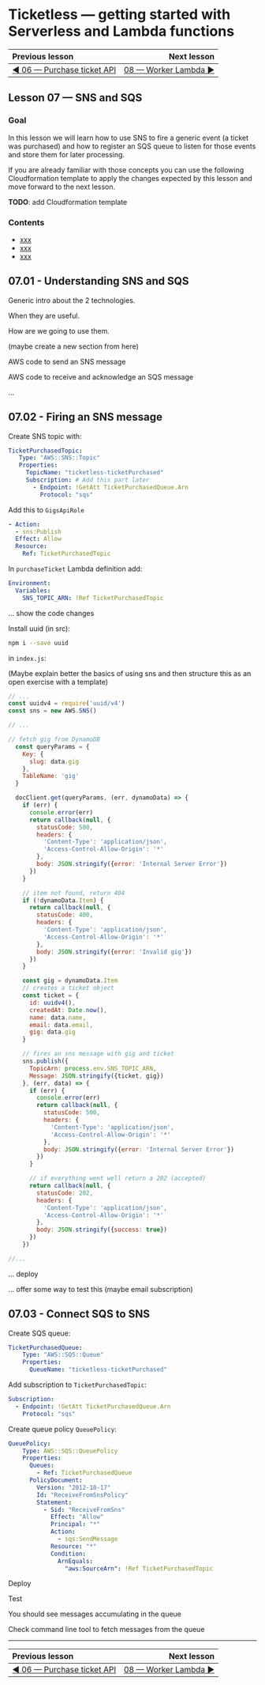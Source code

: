 # Ticketless — getting started with Serverless and Lambda functions

| Previous lesson  | Next lesson      |
| :--------------- | ---------------: |
| [◀︎ 06 — Purchase ticket API](../06-purchase-ticket-api)| [08 — Worker Lambda ▶︎](../08-worker-lambda) |


## Lesson 07 — SNS and SQS


### Goal

In this lesson we will learn how to use SNS to fire a generic event (a ticket was purchased) and how to register an SQS queue to listen for those events and store them for later processing.

If you are already familiar with those concepts you can use the following Cloudformation template to apply the changes expected by this lesson and move forward to the next lesson.

**TODO**: add Cloudformation template


### Contents

- [xxx](#xxx)
- [xxx](#xxx)
- [xxx](#xxx)


## 07.01 - Understanding SNS and SQS

Generic intro about the 2 technologies.

When they are useful.

How are we going to use them.

(maybe create a new section from here)

AWS code to send an SNS message

AWS code to receive and acknowledge an SQS message

...

## 07.02 - Firing an SNS message

Create SNS topic with:

```yaml
TicketPurchasedTopic:
   Type: "AWS::SNS::Topic"
   Properties:
     TopicName: "ticketless-ticketPurchased"
     Subscription: # Add this part later
       - Endpoint: !GetAtt TicketPurchasedQueue.Arn
         Protocol: "sqs"
```

Add this to `GigsApiRole`

```yaml
- Action:
  - sns:Publish
  Effect: Allow
  Resource:
    Ref: TicketPurchasedTopic
```

In `purchaseTicket` Lambda definition add:

```yaml
Environment:
  Variables:
    SNS_TOPIC_ARN: !Ref TicketPurchasedTopic
```

... show the code changes

Install uuid (in src):

```bash
npm i --save uuid
```

in `index.js`:

(Maybe explain better the basics of using sns and then structure this as an open exercise with a template)

```javascript
// ...
const uuidv4 = require('uuid/v4')
const sns = new AWS.SNS()

// ...

// fetch gig from DynamoDB
  const queryParams = {
    Key: {
      slug: data.gig
    },
    TableName: 'gig'
  }

  docClient.get(queryParams, (err, dynamoData) => {
    if (err) {
      console.error(err)
      return callback(null, {
        statusCode: 500,
        headers: {
          'Content-Type': 'application/json',
          'Access-Control-Allow-Origin': '*'
        },
        body: JSON.stringify({error: 'Internal Server Error'})
      })
    }

    // item not found, return 404
    if (!dynamoData.Item) {
      return callback(null, {
        statusCode: 400,
        headers: {
          'Content-Type': 'application/json',
          'Access-Control-Allow-Origin': '*'
        },
        body: JSON.stringify({error: 'Invalid gig'})
      })
    }

    const gig = dynamoData.Item
    // creates a ticket object
    const ticket = {
      id: uuidv4(),
      createdAt: Date.now(),
      name: data.name,
      email: data.email,
      gig: data.gig
    }

    // fires an sns message with gig and ticket
    sns.publish({
      TopicArn: process.env.SNS_TOPIC_ARN,
      Message: JSON.stringify({ticket, gig})
    }, (err, data) => {
      if (err) {
        console.error(err)
        return callback(null, {
          statusCode: 500,
          headers: {
            'Content-Type': 'application/json',
            'Access-Control-Allow-Origin': '*'
          },
          body: JSON.stringify({error: 'Internal Server Error'})
        })
      }

      // if everything went well return a 202 (accepted)
      return callback(null, {
        statusCode: 202,
        headers: {
          'Content-Type': 'application/json',
          'Access-Control-Allow-Origin': '*'
        },
        body: JSON.stringify({success: true})
      })
    })

//...
```

... deploy

... offer some way to test this (maybe email subscription)


## 07.03 - Connect SQS to SNS

Create SQS queue:

```yaml
TicketPurchasedQueue:
    Type: "AWS::SQS::Queue"
    Properties:
      QueueName: "ticketless-ticketPurchased"
```

Add subscription to `TicketPurchasedTopic`:

```yaml
Subscription:
  - Endpoint: !GetAtt TicketPurchasedQueue.Arn
    Protocol: "sqs"
```

Create queue policy `QueuePolicy`:

```yaml
QueuePolicy:
    Type: AWS::SQS::QueuePolicy
    Properties:
      Queues:
        - Ref: TicketPurchasedQueue
      PolicyDocument:
        Version: "2012-10-17"
        Id: "ReceiveFromSnsPolicy"
        Statement:
          - Sid: "ReceiveFromSns"
            Effect: "Allow"
            Principal: "*"
            Action:
              - sqs:SendMessage
            Resource: "*"
            Condition:
              ArnEquals:
                "aws:SourceArn": !Ref TicketPurchasedTopic
```

Deploy

Test

You should see messages accumulating in the queue

Check command line tool to fetch messages from the queue

---

| Previous lesson  | Next lesson      |
| :--------------- | ---------------: |
| [◀︎ 06 — Purchase ticket API](../06-purchase-ticket-api)| [08 — Worker Lambda ▶︎](../08-worker-lambda) |

